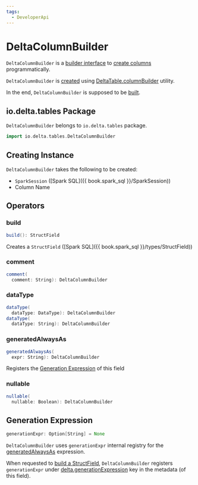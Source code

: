 ```yaml
---
tags:
  - DeveloperApi
---
```


# DeltaColumnBuilder

`DeltaColumnBuilder` is a [builder interface](#operators) to [create columns](#build) programmatically.

`DeltaColumnBuilder` is [created](#creating-instance) using [DeltaTable.columnBuilder](DeltaTable.md#columnBuilder) utility.

In the end, `DeltaColumnBuilder` is supposed to be [built](#build).

## io.delta.tables Package

`DeltaColumnBuilder` belongs to `io.delta.tables` package.

```scala
import io.delta.tables.DeltaColumnBuilder
```

## Creating Instance

`DeltaColumnBuilder` takes the following to be created:

* <span id="spark"> `SparkSession` ([Spark SQL]({{ book.spark_sql }}/SparkSession))
* <span id="colName"> Column Name

## Operators

### <span id="build"> build

```scala
build(): StructField
```

Creates a `StructField` ([Spark SQL]({{ book.spark_sql }}/types/StructField))

### <span id="comment"> comment

```scala
comment(
  comment: String): DeltaColumnBuilder
```

### <span id="dataType"> dataType

```scala
dataType(
  dataType: DataType): DeltaColumnBuilder
dataType(
  dataType: String): DeltaColumnBuilder
```

### <span id="generatedAlwaysAs"> generatedAlwaysAs

```scala
generatedAlwaysAs(
  expr: String): DeltaColumnBuilder
```

Registers the [Generation Expression](#generationExpr) of this field

### <span id="nullable"> nullable

```scala
nullable(
  nullable: Boolean): DeltaColumnBuilder
```

## <span id="generationExpr"> Generation Expression

```scala
generationExpr: Option[String] = None
```

`DeltaColumnBuilder` uses `generationExpr` internal registry for the [generatedAlwaysAs](#generatedAlwaysAs) expression.

When requested to [build a StructField](#build), `DeltaColumnBuilder` registers `generationExpr` under [delta.generationExpression](DeltaSourceUtils.md#GENERATION_EXPRESSION_METADATA_KEY) key in the metadata (of this field).
